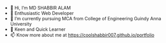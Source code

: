 - 👋 Hi, I’m MD SHABBIR ALAM
- 👀 Enthusiastic Web Developer
- 🌱 I’m currently pursuing MCA from College of Engineering Guindy Anna University
- 💞️ Keen and Quick Learner
- 📫 Know more about me at https://coolshabbir007.github.io/portfolio

<!---
coolshabbir007/coolshabbir007 is a ✨ special ✨ repository because its `README.md` (this file) appears on your GitHub profile.
You can click the Preview link to take a look at your changes.
--->
